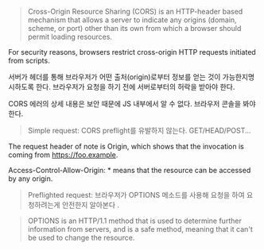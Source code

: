 
> Cross-Origin Resource Sharing (CORS) is an HTTP-header based mechanism that allows a server to indicate any origins (domain, scheme, or port) other than its own from which a browser should permit loading resources.

For security reasons, browsers restrict cross-origin HTTP requests initiated from scripts.

서버가 헤더를 통해 브라우저가 어떤 출처(origin)로부터 정보를 얻는 것이 가능한지명시하도록 한다. 브라우저가 요청을 하기 전에 서버로부터의 허락을 받아야 한다.

CORS 에러의 상세 내용은 보안 때문에 JS 내부에서 알 수 없다. 브라우저 콘솔을 봐야한다.

> Simple request: CORS preflight를 유발하지 않는다. GET/HEAD/POST...

The request header of note is Origin, which shows that the invocation is coming from https://foo.example.

Access-Control-Allow-Origin: \* means that the resource can be accessed by any origin.

> Preflighted request: 브라우저가 OPTIONS 메소드를 사용해 요청을 하여 요청하려는게 안전한지 알아본다 .

> OPTIONS is an HTTP/1.1 method that is used to determine further information from servers, and is a safe method, meaning that it can't be used to change the resource.
